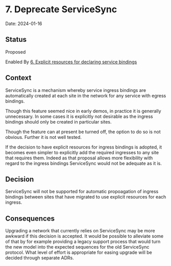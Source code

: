 # 7. Deprecate ServiceSync

Date: 2024-01-16

## Status

Proposed

Enabled By [6. Explicit resources for declaring service bindings](0006-explicit-resources-for-declaring-service-bindings.md)

## Context

ServiceSync is a mechanism whereby service ingress bindings are
automatically created at each site in the network for any service with
egress bindings.

Though this feature seemed nice in early demos, in practice it is
generally unnecessary. In some cases it is explicitly not desirable as
the ingress bindings should only be created in particular sites.

Though the feature can at present be turned off, the option to do so
is not obvious. Further it is not well tested.

If the decision to have explicit resources for ingress bindings is
adopted, it becomes even simpler to explicitly add the required
ingresses to any site that requires them. Indeed as that proposal
allows more flexibility with regard to the ingress bindings
ServiceSync would not be adequate as it is.

## Decision

ServiceSync will not be supported for automatic propoagation of
ingress bindings between sites that have migrated to use explicit
resources for each ingress.

## Consequences

Upgrading a network that currently relies on ServiceSync may be more
awkward if this decision is accepted. It would be possible to
alleviate some of that by for example providing a legacy support
process that would turn the new model into the expected sequences for
the old ServiceSync protocol. What level of effort is appropriate for
easing upgrade will be decided through separate ADRs.

